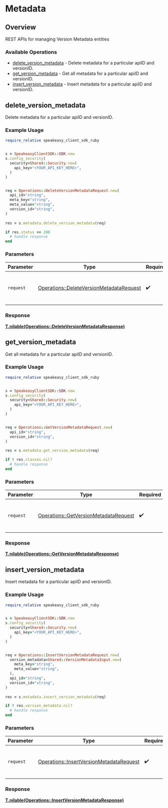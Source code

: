 # Metadata


## Overview

REST APIs for managing Version Metadata entities

### Available Operations

* [delete_version_metadata](#delete_version_metadata) - Delete metadata for a particular apiID and versionID.
* [get_version_metadata](#get_version_metadata) - Get all metadata for a particular apiID and versionID.
* [insert_version_metadata](#insert_version_metadata) - Insert metadata for a particular apiID and versionID.

## delete_version_metadata

Delete metadata for a particular apiID and versionID.

### Example Usage

```ruby
require_relative speakeasy_client_sdk_ruby


s = SpeakeasyClientSDK::SDK.new
s.config_security(
  security=Shared::Security.new(
    api_key="<YOUR_API_KEY_HERE>",
  )
)


req = Operations::DeleteVersionMetadataRequest.new(
  api_id="string",
  meta_key="string",
  meta_value="string",
  version_id="string",
)
    
res = s.metadata.delete_version_metadata(req)

if res.status == 200
  # handle response
end

```

### Parameters

| Parameter                                                                                           | Type                                                                                                | Required                                                                                            | Description                                                                                         |
| --------------------------------------------------------------------------------------------------- | --------------------------------------------------------------------------------------------------- | --------------------------------------------------------------------------------------------------- | --------------------------------------------------------------------------------------------------- |
| `request`                                                                                           | [Operations::DeleteVersionMetadataRequest](../../models/operations/deleteversionmetadatarequest.md) | :heavy_check_mark:                                                                                  | The request object to use for the request.                                                          |


### Response

**[T.nilable(Operations::DeleteVersionMetadataResponse)](../../models/operations/deleteversionmetadataresponse.md)**


## get_version_metadata

Get all metadata for a particular apiID and versionID.

### Example Usage

```ruby
require_relative speakeasy_client_sdk_ruby


s = SpeakeasyClientSDK::SDK.new
s.config_security(
  security=Shared::Security.new(
    api_key="<YOUR_API_KEY_HERE>",
  )
)


req = Operations::GetVersionMetadataRequest.new(
  api_id="string",
  version_id="string",
)
    
res = s.metadata.get_version_metadata(req)

if ! res.classes.nil?
  # handle response
end

```

### Parameters

| Parameter                                                                                     | Type                                                                                          | Required                                                                                      | Description                                                                                   |
| --------------------------------------------------------------------------------------------- | --------------------------------------------------------------------------------------------- | --------------------------------------------------------------------------------------------- | --------------------------------------------------------------------------------------------- |
| `request`                                                                                     | [Operations::GetVersionMetadataRequest](../../models/operations/getversionmetadatarequest.md) | :heavy_check_mark:                                                                            | The request object to use for the request.                                                    |


### Response

**[T.nilable(Operations::GetVersionMetadataResponse)](../../models/operations/getversionmetadataresponse.md)**


## insert_version_metadata

Insert metadata for a particular apiID and versionID.

### Example Usage

```ruby
require_relative speakeasy_client_sdk_ruby


s = SpeakeasyClientSDK::SDK.new
s.config_security(
  security=Shared::Security.new(
    api_key="<YOUR_API_KEY_HERE>",
  )
)


req = Operations::InsertVersionMetadataRequest.new(
  version_metadata=Shared::VersionMetadataInput.new(
    meta_key="string",
    meta_value="string",
  ),
  api_id="string",
  version_id="string",
)
    
res = s.metadata.insert_version_metadata(req)

if ! res.version_metadata.nil?
  # handle response
end

```

### Parameters

| Parameter                                                                                           | Type                                                                                                | Required                                                                                            | Description                                                                                         |
| --------------------------------------------------------------------------------------------------- | --------------------------------------------------------------------------------------------------- | --------------------------------------------------------------------------------------------------- | --------------------------------------------------------------------------------------------------- |
| `request`                                                                                           | [Operations::InsertVersionMetadataRequest](../../models/operations/insertversionmetadatarequest.md) | :heavy_check_mark:                                                                                  | The request object to use for the request.                                                          |


### Response

**[T.nilable(Operations::InsertVersionMetadataResponse)](../../models/operations/insertversionmetadataresponse.md)**

